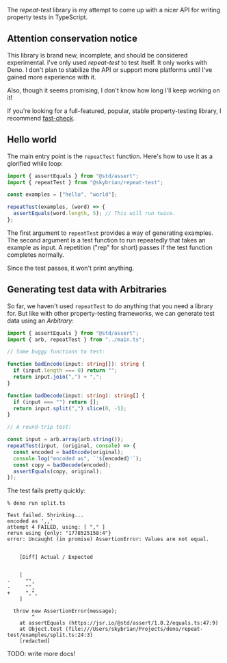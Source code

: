 The *repeat-test* library is my attempt to come up with a nicer API for writing property tests in TypeScript.

## Attention conservation notice

This library is brand new, incomplete, and should be considered experimental.
I've only used *repeat-test* to test itself. It only works with Deno. I don't plan to stabilize the API or support more platforms until
I've gained more experience with it.

Also, though it seems promising, I don't know how long I'll keep working on it!

If you're looking for a full-featured, popular, stable property-testing library, I recommend [fast-check](https://fast-check.dev/).

## Hello world

The main entry point is the `repeatTest` function. Here's how to use it as a
glorified while loop:

```ts
import { assertEquals } from "@std/assert";
import { repeatTest } from "@skybrian/repeat-test";

const examples = ["hello", "world"];

repeatTest(examples, (word) => {
  assertEquals(word.length, 5); // This will run twice.
};
```

The first argument to `repeatTest` provides a way of generating examples. The
second argument is a test function to run repeatedly that takes an example as input. A repetition ("rep" for short) passes if the test function completes normally.

Since the test passes, it won't print anything.

## Generating test data with Arbitraries

So far, we haven't used `repeatTest` to do anything that you need a library for. But like with other property-testing frameworks, we can generate test data using an *Arbitrary*:

```ts
import { assertEquals } from "@std/assert";
import { arb, repeatTest } from "../main.ts";

// Some buggy functions to test:

function badEncode(input: string[]): string {
  if (input.length === 0) return "";
  return input.join(",") + ",";
}

function badDecode(input: string): string[] {
  if (input === "") return [];
  return input.split(",").slice(0, -1);
}

// A round-trip test:

const input = arb.array(arb.string());
repeatTest(input, (original, console) => {
  const encoded = badEncode(original);
  console.log("encoded as", `'${encoded}'`);
  const copy = badDecode(encoded);
  assertEquals(copy, original);
});
```

The test fails pretty quickly:

```
% deno run split.ts

Test failed. Shrinking...
encoded as ',,'
attempt 4 FAILED, using: [ "," ]
rerun using {only: "1778525158:4"}
error: Uncaught (in promise) AssertionError: Values are not equal.


    [Diff] Actual / Expected


    [
-     "",
-     "",
+     ",",
    ]

  throw new AssertionError(message);
        ^
    at assertEquals (https://jsr.io/@std/assert/1.0.2/equals.ts:47:9)
    at Object.test (file:///Users/skybrian/Projects/deno/repeat-test/examples/split.ts:24:3)
    [redacted]
```

TODO: write more docs!
